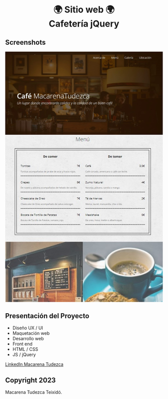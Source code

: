 <h1 align="center">🌍 Sitio web 🌍  <br> Cafetería jQuery </h1>

## Screenshots
![Cafetería jQuery](screenshot.jpg)
![Cafetería jQuery](screenshot2.jpg)

## Presentación del Proyecto

* Diseño UX / UI
* Maquetación web
* Desarrollo web
* Front end
* HTML / CSS
* JS / jQuery

[LinkedIn Macarena Tudezca](https://www.linkedin.com/in/macarenatudezca/)
## Copyright 2023

Macarena Tudezca Teixidó.

